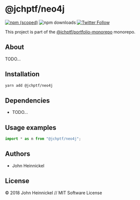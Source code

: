 # @jchptf/neo4j

[![npm (scoped)](https://img.shields.io/npm/v/@jchptf/neo4j.svg)](https://www.npmjs.com/package/@jchptf/neo4j)
![npm downloads](https://img.shields.io/npm/dm/@jchptf/neo4j.svg)
[![Twitter Follow](https://img.shields.io/twitter/follow/jchptf_monorepo.svg?style=flat-square&label=twitter)](https://twitter.com/jchptf_monorepo)


This project is part of the
[@jchptf/portfolio-monorepo](https://github.com/jheinnic/portfolio-monorepo/) monorepo.

<!-- TOC depthFrom:2 depthTo:3 -->

<!-- /TOC -->

## About

TODO...

## Installation

```bash
yarn add @jchptf/neo4j
```

## Dependencies

- TODO...

## Usage examples

```typescript
import * as n from "@jchptf/neo4j";
```

## Authors

- John Heinnickel

## License

&copy; 2018 John Heinnickel // MIT Software License
